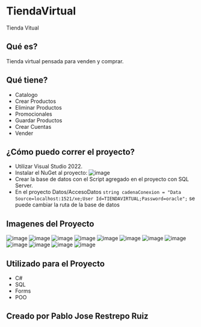 # TiendaVirtual
Tienda Vitual

## Qué es?
Tienda virtual pensada para venden y comprar.

## Qué tiene?
* Catalogo
* Crear Productos
* Eliminar Productos
* Promocionales
* Guardar Productos
* Crear Cuentas
* Vender

## ¿Cómo puedo correr el proyecto?
* Utilizar Visual Studio 2022.
* Instalar el NuGet al proyecto: ![image](https://user-images.githubusercontent.com/67757313/188303144-73f52e2b-15cb-45e3-afcd-0586d04caf22.png)
* Crear la base de datos con el Script agregado en el proyecto con SQL Server.
* En el proyecto Datos/AccesoDatos `string cadenaConexion = "Data Source=localhost:1521/xe;User Id=TIENDAVIRTUAL;Password=oracle";` se puede cambiar la ruta de la base de datos

## Imagenes del Proyecto
![image](https://user-images.githubusercontent.com/67757313/188302421-f4312469-1a24-4899-95c8-a5146407d92e.png)
![image](https://user-images.githubusercontent.com/67757313/188302447-611e08de-639f-43b0-9551-3a03866b29d7.png)
![image](https://user-images.githubusercontent.com/67757313/188302583-b9bd69c7-77c5-4c92-b823-a380025b12fb.png)
![image](https://user-images.githubusercontent.com/67757313/188302592-c4191528-7d9e-4c3d-82e5-54db43a08476.png)
![image](https://user-images.githubusercontent.com/67757313/188302601-0693fd5d-eb7c-4f95-8f91-73cedd9c0771.png)
![image](https://user-images.githubusercontent.com/67757313/188302615-3c739710-64f2-42a4-8480-25129742d52c.png)
![image](https://user-images.githubusercontent.com/67757313/188302623-d2b3284c-3cd3-418e-9881-6720cd71a95f.png)
![image](https://user-images.githubusercontent.com/67757313/188302627-e60c6cb8-cc4c-4d03-bce4-c4d8342b95e1.png)
![image](https://user-images.githubusercontent.com/67757313/188302640-84264e40-e2e6-4d50-b33a-e4e6096f54f6.png)
![image](https://user-images.githubusercontent.com/67757313/188302672-9eec2320-37e8-4b18-a474-fec6a5ff7496.png)
![image](https://user-images.githubusercontent.com/67757313/188302687-5756dfb2-be89-41f9-b75e-eb387430fe3a.png)
![image](https://user-images.githubusercontent.com/67757313/188302703-11de94a4-b816-4d97-a904-c5a05d37c5db.png)

## Utilizado para el Proyecto
* C#
* SQL
* Forms
* POO

## Creado por Pablo Jose Restrepo Ruiz
